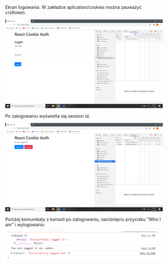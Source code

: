 Ekran logowania. W zakładce aplication/cookies można zauważyć crsftoken.

![CSRF](./screenshots/csrf.png)

Po zalogowaniu wyświetla się session id.

![SessionID](./screenshots/sessionId.png)

Poniżej komunikaty z konsoli po zalogowaniu, naciśnięciu przycisku "Who I am" i wylogowaniu

![LoginLogout](./screenshots/loginLogout.png)